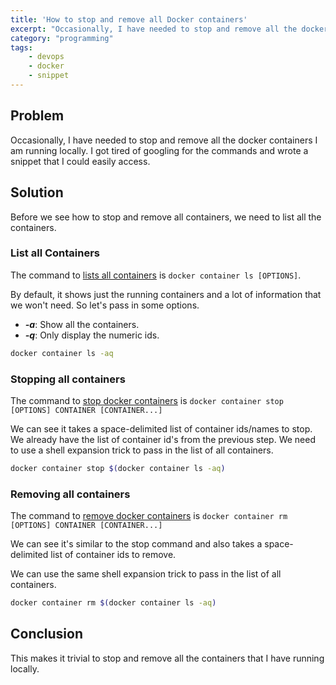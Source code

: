 ```yaml
---
title: 'How to stop and remove all Docker containers'
excerpt: "Occasionally, I have needed to stop and remove all the docker containers I am running locally. Let's see how we can do it easily."
category: "programming"
tags:
    - devops
    - docker
    - snippet
---
```


## Problem

Occasionally, I have needed to stop and remove all the docker containers I am running locally. I got tired of googling for the commands and wrote a snippet that I could easily access.

## Solution

Before we see how to stop and remove all containers, we need to list all the containers.

### List all Containers

The command to [lists all containers](https://docs.docker.com/engine/reference/commandline/container_ls/) is `docker container ls [OPTIONS]`.

By default, it shows just the running containers and a lot of information that we won't need. So let's pass in some options.

-   **_-a_**: Show all the containers.
-   **_-q_**: Only display the numeric ids.

```bash
docker container ls -aq
```

### Stopping all containers

The command to [stop docker containers](https://docs.docker.com/engine/reference/commandline/container_stop/) is `docker container stop [OPTIONS] CONTAINER [CONTAINER...]`

We can see it takes a space-delimited list of container ids/names to stop. We already have the list of container id's from the previous step. We need to use a shell expansion trick to pass in the list of all containers.

```bash
docker container stop $(docker container ls -aq)
```

### Removing all containers

The command to [remove docker containers](https://docs.docker.com/engine/reference/commandline/container_rm/) is `docker container rm [OPTIONS] CONTAINER [CONTAINER...]`

We can see it's similar to the stop command and also takes a space-delimited list of container ids to remove.

We can use the same shell expansion trick to pass in the list of all containers.

```bash
docker container rm $(docker container ls -aq)
```

## Conclusion

This makes it trivial to stop and remove all the containers that I have running locally.
